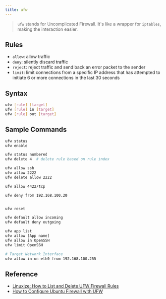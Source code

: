 ```yaml
---
title: ufw
---
```



> `ufw` stands for Uncomplicated Firewall. It's like a wrapper for `iptables`, making the interaction easier.

## Rules

- `allow`: allow traffic
- `deny`: silently discard traffic
- `reject`: reject traffic and send back an error packet to the sender
- `limit`: limit connections from a specific IP address that has attempted to initiate 6 or more connections in the last 30 seconds

## Syntax

```bash
ufw [rule] [target]
ufw [rule] in [target]
ufw [rule] out [target]


```


## Sample Commands

```bash
ufw status
ufw enable

ufw status numbered
ufw delete 4  # delete rule based on rule index

ufw allow ssh
ufw allow 2222
ufw delete allow 2222

ufw allow 4422/tcp

ufw deny from 192.168.100.20


ufw reset

ufw default allow incoming
ufw default deny outgoing

ufw app list
ufw allow [App name]
ufw allow in OpenSSH
ufw limit OpenSSH

# Target Network Interface
ufw allow in on eth0 from 192.168.100.255

```




## Reference

- [Linuxize: How to List and Delete UFW Firewall Rules](https://linuxize.com/post/how-to-list-and-delete-ufw-firewall-rules/)
- [How to Configure Ubuntu Firewall with UFW](https://www.cherryservers.com/blog/how-to-configure-ubuntu-firewall-with-ufw)